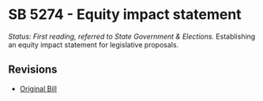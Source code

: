 # SB 5274 - Equity impact statement
*Status: First reading, referred to State Government & Elections.*
Establishing an equity impact statement for legislative proposals.

## Revisions
* [Original Bill](1/)